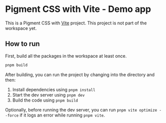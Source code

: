 # Pigment CSS with Vite - Demo app

This is a Pigment CSS with [Vite](https://vite.dev/) project.
This project is not part of the workspace yet.

## How to run

First, build all the packages in the workspace at least once.

```bash
pnpm build
```

After building, you can run the project by changing into the directory and then:

1. Install dependencies using `pnpm install`
2. Start the dev server using `pnpm dev`
3. Build the code using `pnpm build`

Optionally, before running the dev server, you can run `pnpm vite optimize --force` if it logs an error while running `pnpm vite`.
